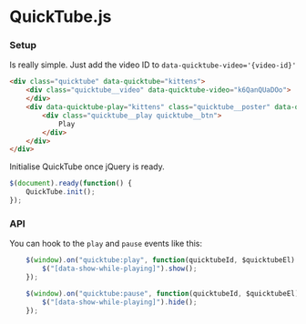 # QuickTube.js

### Setup
Is really simple. Just add the video ID to `data-quicktube-video='{video-id}'`

```html
<div class="quicktube" data-quicktube="kittens">
    <div class="quicktube__video" data-quicktube-video="k6QanQUaDOo">
    </div>
    <div data-quicktube-play="kittens" class="quicktube__poster" data-quicktube-poster>
        <div class="quicktube__play quicktube__btn">
            Play
        </div>
    </div>
</div>
```

Initialise QuickTube once jQuery is ready.

```javascript
$(document).ready(function() {
    QuickTube.init();
});
```

### API

You can hook to the `play` and `pause` events like this:

```javascript
    $(window).on("quicktube:play", function(quicktubeId, $quicktubeEl) {
        $("[data-show-while-playing]").show();
    });

    $(window).on("quicktube:pause", function(quicktubeId, $quicktubeEl) {
        $("[data-show-while-playing]").hide();
    });

```
